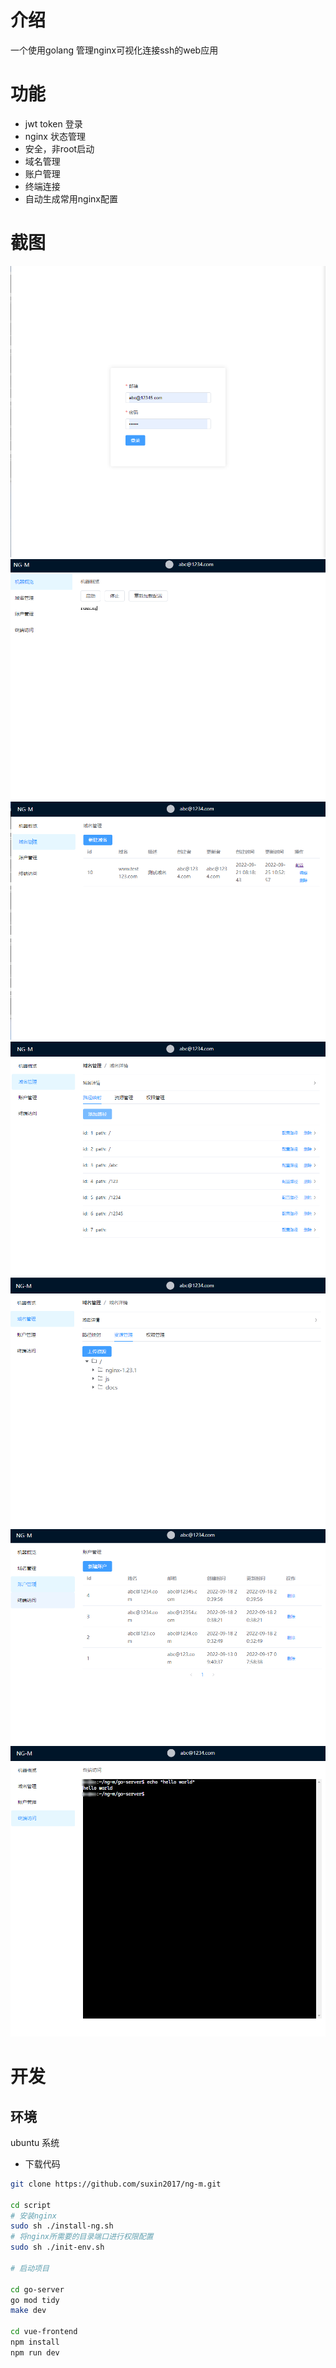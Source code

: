 # 介绍

一个使用golang 管理nginx可视化连接ssh的web应用

# 功能

- jwt token 登录
- nginx 状态管理
- 安全，非root启动
- 域名管理
- 账户管理
- 终端连接
- 自动生成常用nginx配置


# 截图


![alt](./images/login.png)
![alt](./images/info.png)
![alt](./images/domain.png)
![alt](./images/pathManage.png)
![alt](./images/resourec.png)
![alt](./images/user.png)
![alt](./images/term.png)


# 开发

## 环境
ubuntu 系统
- 下载代码

```bash
git clone https://github.com/suxin2017/ng-m.git

cd script 
# 安装nginx
sudo sh ./install-ng.sh
# 将nginx所需要的目录端口进行权限配置
sudo sh ./init-env.sh

# 启动项目

cd go-server 
go mod tidy
make dev

cd vue-frontend
npm install
npm run dev
```


